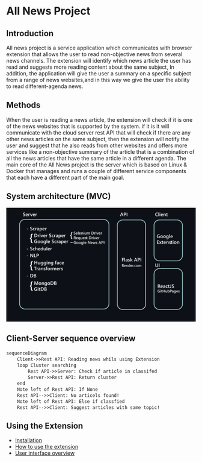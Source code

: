 # All News Project

## Introduction

All news project is a service application which communicates
with browser extension that allows the user to read non-objective
news from several news channels. The extension
will identify which news article the user has read and suggests
more reading content about the same subject, In addition, the
application will give the user a summary on a specific subject
from a range of news websites,and in this way we give the user
the ability to read different-agenda news.

## Methods

When the user is reading a news article, the extension will
check if it is one of the news websites that is supported by the
system. if it is it will communicate with the cloud server rest API
that will check if there are any other news articles on the same
subject, then the extension will notify the user and suggest
that he also reads from other websites and offers more services
like a non-objective summary of the article that is a combination
of all the news articles that have the same article in a
different agenda.
The main core of the All News project is the server which is
based on Linux & Docker that manages and runs a couple of
different service components that each have a different part of the main goal.

## System architecture (MVC)

![system_design_overview](https://raw.githubusercontent.com/all-news-project/.github/main/images/system_design_overview.png)

## Client-Server sequence overview

```mermaid
sequenceDiagram
    Client->>Rest API: Reading news whils using Extension
    loop Cluster searching
        Rest API->>Server: Check if article in classifed
        Server->>Rest API: Return cluster
    end
    Note left of Rest API: If None
    Rest API-->>Client: No articels found!
    Note left of Rest API: Else if classfied
    Rest API-->>Client: Suggest articles with same topic!
```

## Using the Extension

- [Installation](https://github.com/all-news-project/extension/wiki/Installation)
- [How to use the extension](https://github.com/all-news-project/extension/wiki/How-to-use-the-extension)
- [User interface overview](https://all-news-project.github.io/ui/)
